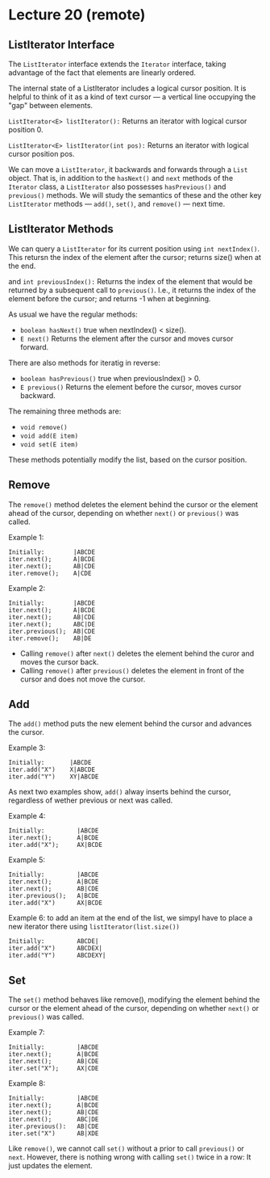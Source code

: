 # Lecture 20 (remote)

## ListIterator Interface

The `ListIterator` interface extends the `Iterator` interface, taking advantage of the fact that elements are linearly ordered.

The internal state of a ListIterator includes a logical cursor position.
It is helpful to think of it as a kind of text cursor — a vertical line occupying the "gap" between elements.

`ListIterator<E> listIterator():` Returns an iterator with logical cursor position 0.

`ListIterator<E> listIterator(int pos):` Returns an iterator with logical cursor position pos.

We can move a `ListIterator`, it backwards and forwards through a `List` object.
That is, in addition to the `hasNext()` and `next` methods of the `Iterator` class, a `ListIterator` also possesses `hasPrevious()` and `previous()` methods.
We will study the semantics of these and the other key `ListIterator` methods — `add()`, `set()`, and `remove()` — next time.

## ListIterator Methods

We can query a `ListIterator` for its current position using `int nextIndex()`.
This retursn the index of the element after the cursor; returns size() when at the end. 

and `int previousIndex():` Returns the index of the element that would be returned by a subsequent call to `previous()`.
I.e., it returns the index of the element before the cursor; and returns -1 when at beginning.

As usual we have the regular methods:

* `boolean hasNext()` true when nextIndex() < size().
* `E next()` Returns the element after the cursor and moves cursor forward.

There are also methods for iteratig in reverse:

* `boolean hasPrevious()` true when previousIndex() > 0.
* `E previous()` Returns the element before the cursor, moves cursor backward.

The remaining three methods are:

* `void remove()`
* `void add(E item)`
* `void set(E item)`

These methods potentially modify the list, based on the cursor position.

## Remove

The `remove()` method deletes the element behind the cursor or the element ahead of the cursor, depending on whether `next()` or `previous()` was called.

Example 1:

```
Initially:        |ABCDE
iter.next();      A|BCDE
iter.next();      AB|CDE
iter.remove();    A|CDE
```

Example 2:

```
Initially:        |ABCDE
iter.next();      A|BCDE
iter.next();      AB|CDE
iter.next();      ABC|DE
iter.previous();  AB|CDE
iter.remove();    AB|DE
```

* Calling `remove()` after `next()` deletes the element behind the curor and moves the cursor back.
* Calling `remove()` after `previous()` deletes the element in front of the cursor and does not move the cursor.

## Add

The `add()` method puts the new element behind the cursor and advances the cursor.

Example 3:
```
Initially:       |ABCDE
iter.add("X")    X|ABCDE
iter.add("Y")    XY|ABCDE
```

As next two examples show, `add()` alway inserts behind the cursor, regardless of wether previous or next was called.

Example 4:
```
Initially:         |ABCDE
iter.next();       A|BCDE
iter.add("X");     AX|BCDE
```

Example 5:
```
Initially:         |ABCDE
iter.next();       A|BCDE
iter.next();       AB|CDE
iter.previous();   A|BCDE
iter.add("X")      AX|BCDE
```

Example 6: to add an item at the end of the list, we simpyl have to place a new iterator there using `listIterator(list.size())`
```
Initially:         ABCDE|
iter.add("X")      ABCDEX|
iter.add("Y")      ABCDEXY|
```

## Set

The `set()` method behaves like remove(), modifying the element behind the cursor or the element ahead of the cursor, depending on whether `next()` or `previous()` was called.

Example 7:
```
Initially:         |ABCDE
iter.next();       A|BCDE
iter.next();       AB|CDE
iter.set("X");     AX|CDE
```

Example 8:
```
Initially:         |ABCDE
iter.next();       A|BCDE
iter.next();       AB|CDE
iter.next();       ABC|DE
iter.previous():   AB|CDE
iter.set("X")      AB|XDE
```

Like `remove()`, we cannot call `set()` without a prior to call `previous()` or `next`.
However, there is nothing wrong with calling `set()` twice in a row: It just updates the element.
